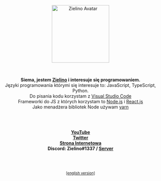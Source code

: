 <p align="center">
  <a href="https://Zielin0.ct8.pl/" target="_blank"><img src="https://Zielin0.ct8.pl/favicon.ico" width="180" alt="Zielino Avatar"></img></a>
</p>

<br />

<p align="center">
<strong>Siema, jestem <a href="https://github.com/Zielin0/" target="_blank">Zielino</a> i interesuje się programowaniem.</strong>
<br />
<light>Języki programowania którymi się interesuje to: JavaScript, TypeScript, Python.</light>
<br />
<light>Do pisania kodu korzystam z <a href="https://code.visualstudio.com/" target="_blank">Visual Studio Code</a></light>
<br />
<light>
Frameworki do JS z których korzystam to 
  <a href="https://nodejs.org/" target="_blank">Node.js</a>
  i
  <a href="https://github.com/facebook/react/" target="_blank">React.js</a>
</light>
<br />
<light>
  Jako menadżera bibliotek Node używam
  <a href="https://github.com/yarnpkg/yarn/" target="_blank">yarn</a>
</light>
</p>

<br />
<br />

<p align="center">
<a href="https://www.youtube.com/channel/UCakn5eq0LuKV3CMdnAc2aig/" target="_blank"><strong>YouTube</strong></a>
<br />
<a href="https://twitter.com/theZielino/" target="_blank"><strong>Twitter</strong></a>
<br />
<a href="https://zielinus.gq/"><strong>Strona Internetowa</strong></a>
<br />
  <strong>Discord: Zielino#1337 / <a href="https://dc.zielinus.gq/" target="_blank">Server</a></strong>
</p>

<br />

<br />
<p align="center">
  <a href="https://github.com/Zielin0/Zielin0/blob/main/README_en.md">
    <small>[english version]</small>
  </a>
</p
